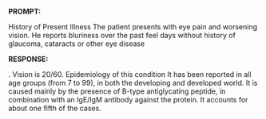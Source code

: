 **PROMPT:**

History of Present Illness The patient presents with eye pain and worsening vision. He reports bluriness over the past feel days without history of glaucoma, cataracts or other eye disease

**RESPONSE:**

 . Vision is 20/60.  Epidemiology of this condition It has been reported in all age groups (from 7 to 99), in both the developing and developed world. It is caused mainly by the presence of B-type antiglycating peptide, in combination with an IgE/IgM antibody against the protein. It accounts for about one fifth of the cases.
